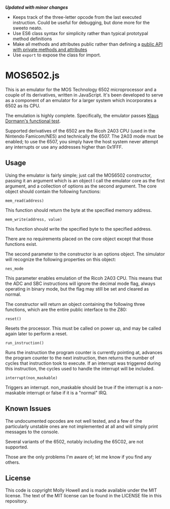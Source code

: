 **_Updated with minor changes_**

- Keeps track of the three-letter opcode from the last executed instruction. Could be useful for debugging, but done more for the sweeto neato.
- Use ES6 class syntax for simplicity rather than typical prototypal method definitions
- Make all methods and attributes public rather than defining a [public API with private methods and attributes](https://philipwalton.com/articles/implementing-private-and-protected-members-in-javascript/)
- Use `export` to expose the class for import.

MOS6502.js
==========
This is an emulator for the MOS Technology 6502 microprocessor and a couple of its derivatives, written in JavaScript. It's been developed to serve as a component of an emulator for a larger system which incorporates a 6502 as its CPU.

The emulation is highly complete. Specifically, the emulator passes [Klaus Dormann's functional test](http://2m5.de/6502_Emu/index.htm).

Supported derivatives of the 6502 are the Ricoh 2A03 CPU (used in the Nintendo Famicom/NES) and technically the 6507. The 2A03 mode must be enabled; to use the 6507, you simply have the host system never attempt any interrupts or use any addresses higher than 0x1FFF.


Usage
-----
Using the emulator is fairly simple; just call the MOS6502 constructor, passing it an argument which is an object I call the emulator core as the first argument, and a collection of options as the second argument. The core object should contain the following functions:

    mem_read(address)

This function should return the byte at the specified memory address.

    mem_write(address, value)

This function should write the specified byte to the specified address.

There are no requirements placed on the core object except that those functions exist.

The second parameter to the constructor is an options object. The simulator will recognize the following properties on this object:

    nes_mode

This parameter enables emulation of the Ricoh 2A03 CPU. This means that the ADC and SBC instructions will ignore the decimal mode flag, always operating in binary mode, but the flag may still be set and cleared as normal.

The constructor will return an object containing the following three functions, which are the entire public interface to the Z80:

    reset()

Resets the processor. This must be called on power up, and may be called again later to perform a reset.

    run_instruction()

Runs the instruction the program counter is currently pointing at, advances the program counter to the next instruction, then returns the number of cycles that instruction took to execute. If an interrupt was triggered during this instruction, the cycles used to handle the interrupt will be included.

    interrupt(non_maskable)

Triggers an interrupt. non_maskable should be true if the interrupt is a non-maskable interrupt or false if it is a "normal" IRQ.

Known Issues
------------
The undocumented opcodes are not well tested, and a few of the particularly unstable ones are not implemented at all and will simply print messages to the console.

Several variants of the 6502, notably including the 65C02, are not supported.

Those are the only problems I'm aware of; let me know if you find any others.

License
-------
This code is copyright Molly Howell and is made available under the MIT license. The text of the MIT license can be found in the LICENSE file in this repository.
